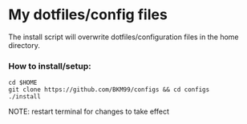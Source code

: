 # My dotfiles/config files
The install script will overwrite dotfiles/configuration files in the home directory. 

### How to install/setup:

```
cd $HOME
git clone https://github.com/BKM99/configs && cd configs
./install
```

NOTE: restart terminal for changes to take effect
